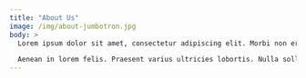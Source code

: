 ```yaml
---
title: "About Us"
image: /img/about-jumbotron.jpg
body: >
  Lorem ipsum dolor sit amet, consectetur adipiscing elit. Morbi non eros hendrerit, varius lorem quis, malesuada nibh. Donec nec ornare neque. Nunc ullamcorper placerat magna, ac pharetra mi accumsan vitae. Nunc faucibus diam condimentum, rutrum eros at, interdum nibh. Proin eu felis porta, facilisis sem nec, ullamcorper mi. Maecenas id dui id odio viverra aliquet ut ut ante. Cras ac elementum ante.

  Aenean in lorem felis. Praesent varius ultricies lobortis. Nulla sollicitudin, sapien vitae iaculis congue, ex augue aliquet nisl, nec pretium mauris enim nec quam. Pellentesque ut purus ipsum. Integer enim ex, tristique non est vitae, vestibulum ultrices arcu. Sed pulvinar purus ligula, nec fringilla turpis gravida sed. Suspendisse dapibus lobortis velit in imperdiet. In consequat et risus nec aliquet. Aenean mattis tellus justo.
---
```

